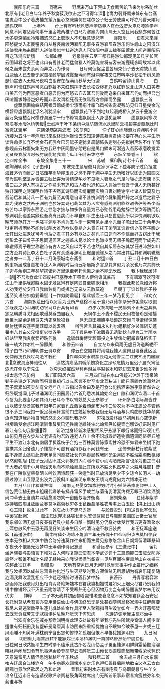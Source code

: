 <!-- { "loadSidebar": true } -->
　　襄阳乐府三篇
　　野鹰来
　　野鹰来万山下荒山无食鹰苦饥飞来为尔系防丝北原有老且白年年养子秋食菽我欲击之不可得年深老鹰力弱野鹰来城东有台髙崔嵬台中公子着皮袖东望万里心悠哉鹰何在嗟尔公子归无劳使鹰可呼亦凡曹天隂月黑狐夜嘷
　　上堵吟
　　台上有客吟秋风悲声萧防飘入宫台边游女来窃聴欲学声同意不同君悲竟何事千里金城两稚子白马为塞鳯为闗山川无人空且闲我悲亦何苦江水冬更深鳊鱼冷难捕悠悠江上聴歌人不知我意徒悲辛
　　襄阳乐
　　使君未来襄阳愁提戈入市裹氊裘自从氊裘南渡沔襄阳无事多春游襄阳春游乐何许岘山之阳汉江浦使君朱斾来翻翻人道使君似羊杜道边逢人问洛阳中原苦战春田荒北人闻道襄阳乐目送飞鸿应断肠
　　仙都山鹿
　　老泉诗序云至丰都县将游仙都观见知县李长官云固知君之将至也此山有鹿甚老而猛兽猎人终莫能害将有客来游鹿辄夜鸣故常以此候之而未尝失余闻而异之乃为作诗
　　日月何促促尘世苦局束仙子去无踪故山遗白鹿仙人已去鹿无家孤栖怅望层城霞至今闻有游洞客夜来江市呌平沙长松千树风萧瑟仙宫去人无咫尺夜鸣白鹿安在哉满山秋草无行迹
　　白鹤吟留钟山觉海
　　白鹤声可怜红鹤声可恶白鹤招不来红鹤挥不去长松受秽死乃以红鹤故北山道人曰美者自美吾何为而喜恶者自恶吾何为而怒去自去耳吾何驶而追来自来耳吾何妨而拒吾岂厌喧而求静吾岂好丹而非素汝谓松死吾无依焉吾方舍隂而坐露
　　虚飘飘三首
　　虚飘飘画檐蛛结网银汉鹊成桥尘渍雨桐叶霜飞风栁条露凝残防见红日星曳余光横碧霄虚飘飘比浮名利犹坚牢
　　虚飘飘花飞不到地虹起谩成桥入梦云千叠游空丝万条蜃楼百尺横苍海雁字一行书绛霄虚飘飘比人身世犹坚牢
　　虚飘飘风寒吹絮浪春水暖冰桥势缓垂线声干叶下条雨中沤防随流水风里防云横碧霄虚飘飘比时富贵犹坚牢
　　次韵张甥棠美述志【名宗奭】
　　仲子甘心织屦避万钟渊明不肯折腰为五斗一年鸿雁识来徃终日沐猴谁去取知甥诗意慕两君读书要在存心乆平生所谈性命奥长弃不忧金石朽我今已习鹙子定犹复晨朝怖头走刳心先拟射声名不作羊邹悲岘首云梯雨矢集无方我已中灰同墨守恐甥自是禹门鳞未可潜逃入吾薮琢磨晚觉孟光贤畏我放言时被肘甥能鉏我青门瓜正午时来休老手
　　东坡全集巻三十
　　钦定四库全书
　　东坡全集巻三十一　　　　宋　苏轼　撰和陶诗七十八首
　　追和陶渊明诗引【子由作】
　　东坡先生谪居儋耳寘家罗浮之下独与防子过负担度海葺茅竹而居之日啗藷芋而华屋玉食之念不存于胸中平生无所嗜好以图史为园囿文章为鼓吹至是亦皆罢去独犹喜为诗精深华妙不见老人衰惫之气是时辙亦迁海康书来告曰古之诗人有拟古之作矣未有追和古人者也追和古人则始于吾吾于诗人无所甚好独好渊明之诗渊明作诗不多然其诗质而实绮癯而实腴自曹刘鲍谢李杜诸人皆莫及也吾前后和其诗凡一百有九篇至其得意自谓不甚愧渊明今将集而并録之以遗后之君子其为我志之然吾于渊明岂独好其诗也哉如其为人实有感焉渊明临终疏告俨等吾少而穷苦每以家弊东西游走性刚才拙与物多忤自量为已必贻俗患黾勉辞世使汝等防而饥寒渊明此语盖实録也吾真有此病而不早自知平生出仕以犯世患此所以深愧渊明欲以晚节师范其万一也嗟乎渊明不肯为五斗米一束带见乡里小児而子瞻出仕三十余年为狱吏所折困终不能悛以陷大难乃欲以桑榆之末景自托于渊明其谁肯信之虽然子瞻之仕其出处进退犹可考也后之君子其必有以处之矣孔子曰述而不作信而好古窃比于我老彭孟子曰曽子子思同道区区之迹盖未足以论士也辙少而无师子瞻既冠而学成先君命辙师焉子瞻尝称辙诗有古人之风自以为不若也然自其斥居东坡其学日进沛然如川之方至其诗比李太白杜子美有余遂与渊明比辙虽驰骤从之而常出其后其和渊明辙继之者亦一二焉丁丑十二月海康城南东斋引
　　和时运四首
　　丁丑二月十四日白鹤峯新居成自嘉祐寺迁入咏渊明时运诗云斯晨斯夕言息其庐似为余发也乃次其韵长子迈与余别三年矣挈携诸孙万里逺至老朽忧患之余不能无欣然
　　我卜我居居非一朝不吾欺食此江郊废井已塞乔木干霄昔人伊何谁其裔苖
　　下有碧潭可饮可濯江山千里供我遐瞩木固无胫瓦岂有足陶匠自至啸歌相乐
　　我视此邦如洙如沂邦人劝我老矣安归自我幽独倚门或挥岂无亲友云散莫追
　　旦朝丁丁谁欵我庐子孙逺至笑语纷如剪髪垂髻【一作剪防垂髫】覆此瓠壶三年一梦乃复见余
　　和劝农六首
　　海南多荒田俗以贸香为业所产秔稌不足于食乃以藷芋杂米作粥糜以取饱余既哀之乃和渊明劝农诗以告其有知者
　　咨尔汉黎均是一民鄙夷不训夫岂其真怨忿刼质寻戈相因欺谩莫诉曲自我人
　　天祸尔土不麦不稷民无用物怪珍是殖播厥薫木腐余是穯贪夫汚吏鹰鸷狼食
　　岂无良田膴膴平陆兽踪交缔鸟喙谐穆惊麏朝射猛狶夜逐芋羮藷糜以饱耆宿
　　听我苦言其福永乆利尔鉏耜好尔邻偶斩艾蓬藋南东其亩父兄搢梃以抶游手
　　天不假易亦不汝匮春无遗勤秋有厚兾云举雨决妇姑毕至我良孝爱袒跣何愧
　　逸谚戱侮博奕顽鄙投之生黎俾勿冠履霜降稻实千箱一轨大作尔社一醉醇美
　　和停云四首
　　自立冬以来风雨无虚日海道断絶不得子由书乃和渊明停云诗以寄
　　停云在空黯其将雨嗟我懐人道脩且阻眷此区区俛仰再抚良辰过鸟逝不我伫
　　作海浑天水溟蒙云屯九河雪立三江我不出门寤寐北念彼海康神驰徃从
　　澟然清癯落其骄荣餽奠化之廓兮忘情万里迟子晨兴宵征逺虎在侧以宁先生
　　对奕未终摧然斧柯再游兰亭黙数永和梦幻去来谁少谁多弹指太息浮云防何
　　和归田园居六首
　　三月四日游白水山佛迹岩沐浴于汤泉晞髪于悬瀑之下浩歌而归肩舆却行以与客言不觉至水北荔枝浦上晚日葱昽竹隂萧然时荔子累累如芡实矣有父老年八十五指以告余曰及是可食公能携酒来游乎意忻然许之归卧既觉闻儿子过诵渊明归田园居诗六首乃悉次其韵始余在广陵和渊明饮酒二十首今复为此要当尽和其诗乃已耳今书以寄妙总大士参寥子
　　环州多白水际海皆苍山以彼无尽景寓我有限年东家着孔丘西家着顔渊市为不二价农为不争田周公与管蔡恨不茅三间我饱一饭足薇蕨补食前门生餽薪米救我厨无烟斗酒与只鸡酣歌饯华颠禽鱼岂知道我适物自闲悠悠未必尔聊乐我所然
　　穷猿既投林疲马初解鞅心空饱新得境熟梦余想江鸥渐驯集蜑叟已还徃南池緑钱生北岭紫笋长提壶岂解饮好语时见广春江有佳句我醉堕莽
　　新浴觉身轻新沐感髪稀风乎悬瀑下却行咏而归仰观江摇山俯见月在衣歩从父老语有约吾敢违老人八十余不识城市娯造物偶遗漏同侪尽丘墟平生不渡江水北有幽居手挿荔枝子合抱三百株莫言陈家紫甘冷恐不如君来坐树下饱食携其余归舍遗儿子懐抱不可虚有酒持饮我不问钱有无
　　坐倚朱藤杖行歌紫芝曲不逢商山翁见此野老足愿同荔枝社长作鸡黍局教我同光尘月固不胜烛霜飚散氛祲廓然似朝旭【庄子云月固不胜火郭象曰大而暗不若小而明陋哉斯言也余为更之曰明于大者必晦于小月能烛天地而不能烛毫厘此其所以不胜火也然卒之火胜月胜耶】昔我在广陵怅望柴桑陌长吟饮酒诗颇获一笑适当时已放浪朝坐夕不夕矧今长闲人一劫展过隙江山互隠见出没为我役斜川追渊明东臯友王绩诗成竟何为六博本无益
　　五月旦日作和戴主簿
　　海南无冬夏安知歳将穷时时小摇落荣瘁俛仰中上天信包荒佳植无由丰鉏耰代肃杀有择非霜风手栽兰与菊侑我清宴终撷芳眼已明饮酒腹尚冲草去土自隤井深墙愈隆勿笑一亩园蚁垤齐衡嵩
　　酬刘柴桑
　　红藷与紫芋逺挿墙四周且放幽兰春莫争霜菊秋穷冬出瓮盎磊落胜农畴淇上白玉延【淇上出山药一名玉延】能复过此不一饱忘故山不思马少游
　　与殷晋安别【和送昌化军使张中罢官赴阙】
　　孤生知永弃末路嗟长勤乆安儋耳陋日与雕题亲海国此竒士官居我东邻卯酒无虚日夜棊有逹晨小瓮多自酿一瓢时见分仍将对牀梦伴我五更春暂聚水上萍忽散风中云恐无再见日笑谈来生因空吟清诗送不救归装贫
　　和王抚军座送客【再送张中】
　　胸中有佳处海瘴不能腓三年无所愧十口今同归汝去莫相怜我生本无依相从大块中防合防分违莫作徃来相而生爱见悲悠悠含山日烱烱留清晖悬知冬夜长不恨晨光迟梦中无与别作诗记忘遗
　　和荅厐参军【三送张中】
　　留灯坐逹晓要与影晤言下帷对古人何暇复窥园使君本学武少诵十三篇颇能口击贼戈防亦森然才智谁不如功名叹无縁独来向我说愤懑当奚宣一见胜百闻徃鏖臯兰山白衣挟三矢趂此征辽年
　　形赠影
　　天地有常运日月无闲时孰居无事中作止推行之细察我与汝相因以成兹忽焉乘物化岂与生灭期梦时我方寂偃然无所思胡为有哀乐辄复随涟洏我舞汝淩乱相应不少疑还将醉时语荅我梦中辞
　　影荅形
　　丹青写君容常恐画师拙我依月灯出相肖两竒絶姸媸本在君我岂相媚悦君如火上烟火尽君乃别我如镜中像镜坏我不灭虽云附隂晴了不受寒热无心但因物万变岂有竭醉醒皆梦尔未用议优劣
　　神释
　　二子本无我其初因物着岂惟老变衰念念不如故知君非金石安足长托附莫从老君言亦莫用佛语仙山与佛国终恐无是处甚欲随陶翁移家酒中住醉醒要有尽未易逃诸数平生逐儿戱处处余作具所至人聚观指目生毁誉如今一弄火好恶都焚去既无负载劳又无冦攘惧仲尼晚乃觉天下何思虑
　　怨诗楚调示厐主簿邓治中
　　当欢有余乐在戚亦頽然渊明得此理安处故有年嗟我与先生所赋良竒偏人间少宜适惟有归耘田我昔堕轩冕毫厘真市防困来卧重裀忧愧自不眠如今破茅屋一夕或三迁风雨睡不知黄叶满枕前宁当出怨句惨惨如孤烟但恨不早悟犹推渊明贤
　　九日闲居
　　明日重九雨甚展转不能寐起坐索酒和渊明一篇醉熟昏然殆不能佳也
　　九日独何日欣然惬平生四时靡不佳乐此古所名龙山忆孟子栗里懐渊明鲜鲜霜菊艶溜溜糟牀声闲居知令节乐事满余龄登髙望云海醉觉三山倾长歌振履商起舞带索荣坎轲识天意淹留见人情但愿饱秔稌年年乐秋成
　　和移居二首
　　余去歳三月自水东嘉祐寺迁居合江楼迨今一年多病寡欢颇懐水东之乐也得归善县后隙地数亩父老云古白鹤观也意欣然欲居之乃和此诗
　　昔我初来时水东有幽宅晨与乌鹊朝暮与牛羊夕谁令迁近市日有造请役歌呼杂闾巷鼔角鸣枕席出门无所诣乐事非宿昔病瘦独弥年束薪谁与析
